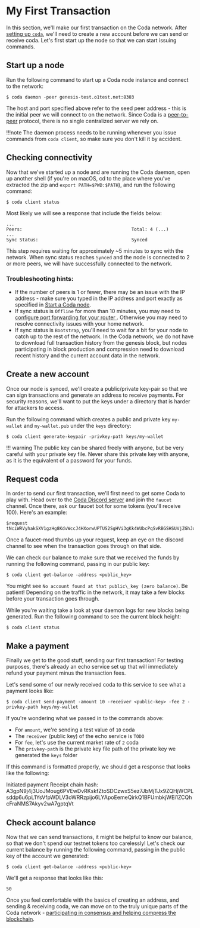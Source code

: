 # My First Transaction

In this section, we'll make our first transaction on the Coda network. After [setting up `coda`](../getting-started), we'll need to create a new account before we can send or receive coda. Let's first start up the node so that we can start issuing commands.

## Start up a node

Run the following command to start up a Coda node instance and connect to the network:

    $ coda daemon -peer genesis-test.o1test.net:8303

The host and port specified above refer to the seed peer address - this is the initial peer we will connect to on the network. Since Coda is a [peer-to-peer](../glossary/#peer-to-peer) protocol, there is no single centralized server we rely on. 

!!!note
    The daemon process needs to be running whenever you issue commands from `coda client`, so make sure you don't kill it by accident.

## Checking connectivity

Now that we've started up a node and are running the Coda daemon, open up another shell (if you're on macOS, cd to the place where you've extracted the zip and `export PATH=$PWD:$PATH`), and run the following command:

    $ coda client status

Most likely we will see a response that include the fields below:

    ...
    Peers:                                         Total: 4 (...)
    ...
    Sync Status:                                   Synced

This step requires waiting for approximately ~5 minutes to sync with the network. When sync status reaches `Synced` and the node is connected to 2 or more peers, we will have successfully connected to the network.

### Troubleshooting hints:

- If the number of peers is 1 or fewer, there may be an issue with the IP address - make sure you typed in the IP address and port exactly as specified in [Start a Coda node](#start-a-coda-node).
- If sync status is `Offline` for more than 10 minutes, you may need to [configure port forwarding for your router ](/docs/getting-started/#port-forwarding). Otherwise you may need to resolve connectivity issues with your home network.
- If sync status is `Bootstrap`, you'll need to wait for a bit for your node to catch up to the rest of the network. In the Coda network, we do not have to download full transaction history from the genesis block, but nodes participating in block production and compression need to download recent history and the current account data in the network.

## Create a new account

Once our node is synced, we'll create a public/private key-pair so that we can sign transactions and generate an address to receive payments. For security reasons, we'll want to put the keys under a directory that is harder for attackers to access.

Run the following command which creates a public and private key `my-wallet` and `my-wallet.pub` under the `keys` directory:

    $ coda client generate-keypair -privkey-path keys/my-wallet

!!! warning
    The public key can be shared freely with anyone, but be very careful with your private key file. Never share this private key with anyone, as it is the equivalent of a password for your funds.

## Request coda

In order to send our first transaction, we'll first need to get some Coda to play with. Head over to the [Coda Discord server](https://discord.gg/ShKhA7J) and join the `faucet` channel. Once there, ask our faucet bot for some tokens (you'll receive 100). Here's an example:

    $request tNciWRVyhakSXV1gzHg8KdvWccJ4HXorwUPTUS2SgHVi3gKk4WUbcPqSvRBGSHSUVjZGhJooyLvSkQaxf8eFnAW5sQsAiDF1zRj1hDnnRVFRQsck3kQYna1ELv4UxBt6VP232wpCcrwh8g

Once a faucet-mod thumbs up your request, keep an eye on the discord channel to see when the transaction goes through on that side. 

We can check our balance to make sure that we received the funds by running the following command, passing in our public key:

    $ coda client get-balance -address <public_key>

You might see `No account found at that public\_key (zero balance)`. Be patient! Depending on the traffic in the network, it may take a few blocks before your transaction goes through.

While you're waiting take a look at your daemon logs for new blocks being generated. Run the following command to see the current block height:

    $ coda client status

## Make a payment

Finally we get to the good stuff, sending our first transaction! For testing purposes, there's already an echo service set up that will immediately refund your payment minus the transaction fees.

Let's send some of our newly received coda to this service to see what a payment looks like:

    $ coda client send-payment -amount 10 -receiver <public-key> -fee 2 -privkey-path keys/my-wallet

If you're wondering what we passed in to the commands above:

- For `amount`, we're sending a test value of `10` coda
- The `receiver` (public key) of the echo service is `TODO`
- For `fee`, let's use the current market rate of `2` coda
- The `privkey-path` is the private key file path of the private key we generated the `keys` folder

If this command is formatted properly, we should get a response that looks like the following:

Initiated payment
Receipt chain hash: A3gpN9j4j3UoJMoug6PVEwDvRKskfZtoSDCzwxS5ez7JbMjTJx9ZQHjWCPLsddp6u6pL1YsVfpWDLV3oWRRzpijo6LYApoEemeQirkQ1BFUmbkjWEi1ZCQhcFraNMS7Akyv2wA7gptqVt

## Check account balance

Now that we can send transactions, it might be helpful to know our balance, so that we don't spend our testnet tokens too carelessly! Let's check our current balance by running the following command, passing in the public key of the account we generated:

    $ coda client get-balance -address <public-key>

We'll get a response that looks like this:

    50

Once you feel comfortable with the basics of creating an address, and sending & receiving coda, we can move on to the truly unique parts of the Coda network - [participating in consensus and helping compress the blockchain](/docs/node-operator).
